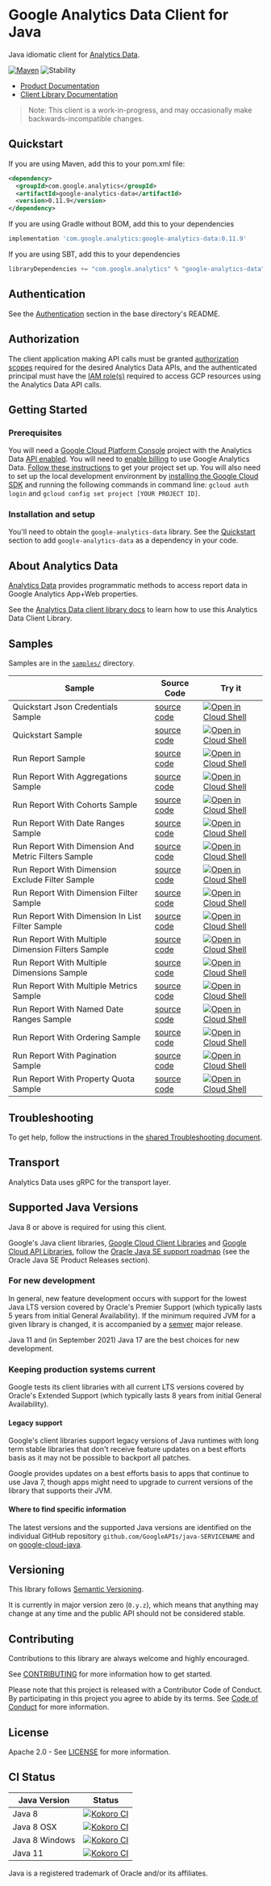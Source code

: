 # Google Analytics Data Client for Java

Java idiomatic client for [Analytics Data][product-docs].

[![Maven][maven-version-image]][maven-version-link]
![Stability][stability-image]

- [Product Documentation][product-docs]
- [Client Library Documentation][javadocs]

> Note: This client is a work-in-progress, and may occasionally
> make backwards-incompatible changes.


## Quickstart


If you are using Maven, add this to your pom.xml file:


```xml
<dependency>
  <groupId>com.google.analytics</groupId>
  <artifactId>google-analytics-data</artifactId>
  <version>0.11.9</version>
</dependency>
```

If you are using Gradle without BOM, add this to your dependencies

```Groovy
implementation 'com.google.analytics:google-analytics-data:0.11.9'
```

If you are using SBT, add this to your dependencies

```Scala
libraryDependencies += "com.google.analytics" % "google-analytics-data" % "0.11.9"
```

## Authentication

See the [Authentication][authentication] section in the base directory's README.

## Authorization

The client application making API calls must be granted [authorization scopes][auth-scopes] required for the desired Analytics Data APIs, and the authenticated principal must have the [IAM role(s)][predefined-iam-roles] required to access GCP resources using the Analytics Data API calls.

## Getting Started

### Prerequisites

You will need a [Google Cloud Platform Console][developer-console] project with the Analytics Data [API enabled][enable-api].
You will need to [enable billing][enable-billing] to use Google Analytics Data.
[Follow these instructions][create-project] to get your project set up. You will also need to set up the local development environment by
[installing the Google Cloud SDK][cloud-sdk] and running the following commands in command line:
`gcloud auth login` and `gcloud config set project [YOUR PROJECT ID]`.

### Installation and setup

You'll need to obtain the `google-analytics-data` library.  See the [Quickstart](#quickstart) section
to add `google-analytics-data` as a dependency in your code.

## About Analytics Data


[Analytics Data][product-docs] provides programmatic methods to access report data in Google Analytics App+Web properties.

See the [Analytics Data client library docs][javadocs] to learn how to
use this Analytics Data Client Library.





## Samples

Samples are in the [`samples/`](https://github.com/googleapis/java-analytics-data/tree/main/samples) directory.

| Sample                                              | Source Code                                                                                                                                                                       | Try it                                                                                                                                                                                                                                                                            |
|-----------------------------------------------------|-----------------------------------------------------------------------------------------------------------------------------------------------------------------------------------|-----------------------------------------------------------------------------------------------------------------------------------------------------------------------------------------------------------------------------------------------------------------------------------|
| Quickstart Json Credentials Sample                  | [source code](https://github.com/googleapis/java-analytics-data/blob/main/samples/snippets/src/main/java/com/example/analytics/QuickstartJsonCredentialsSample.java)              | [![Open in Cloud Shell][shell_img]](https://console.cloud.google.com/cloudshell/open?git_repo=https://github.com/googleapis/java-analytics-data&page=editor&open_in_editor=samples/snippets/src/main/java/com/example/analytics/QuickstartJsonCredentialsSample.java)             |
| Quickstart Sample                                   | [source code](https://github.com/googleapis/java-analytics-data/blob/main/samples/snippets/src/main/java/com/example/analytics/QuickstartSample.java)                             | [![Open in Cloud Shell][shell_img]](https://console.cloud.google.com/cloudshell/open?git_repo=https://github.com/googleapis/java-analytics-data&page=editor&open_in_editor=samples/snippets/src/main/java/com/example/analytics/QuickstartSample.java)                            |
| Run Report Sample                                   | [source code](https://github.com/googleapis/java-analytics-data/blob/main/samples/snippets/src/main/java/com/example/analytics/RunReportSample.java)                              | [![Open in Cloud Shell][shell_img]](https://console.cloud.google.com/cloudshell/open?git_repo=https://github.com/googleapis/java-analytics-data&page=editor&open_in_editor=samples/snippets/src/main/java/com/example/analytics/RunReportSample.java)                             |
| Run Report With Aggregations Sample                 | [source code](https://github.com/googleapis/java-analytics-data/blob/main/samples/snippets/src/main/java/com/example/analytics/RunReportWithAggregationsSample.java)              | [![Open in Cloud Shell][shell_img]](https://console.cloud.google.com/cloudshell/open?git_repo=https://github.com/googleapis/java-analytics-data&page=editor&open_in_editor=samples/snippets/src/main/java/com/example/analytics/RunReportWithAggregationsSample.java)             |
| Run Report With Cohorts Sample                      | [source code](https://github.com/googleapis/java-analytics-data/blob/main/samples/snippets/src/main/java/com/example/analytics/RunReportWithCohortsSample.java)                   | [![Open in Cloud Shell][shell_img]](https://console.cloud.google.com/cloudshell/open?git_repo=https://github.com/googleapis/java-analytics-data&page=editor&open_in_editor=samples/snippets/src/main/java/com/example/analytics/RunReportWithCohortsSample.java)                  |
| Run Report With Date Ranges Sample                  | [source code](https://github.com/googleapis/java-analytics-data/blob/main/samples/snippets/src/main/java/com/example/analytics/RunReportWithDateRangesSample.java)                | [![Open in Cloud Shell][shell_img]](https://console.cloud.google.com/cloudshell/open?git_repo=https://github.com/googleapis/java-analytics-data&page=editor&open_in_editor=samples/snippets/src/main/java/com/example/analytics/RunReportWithDateRangesSample.java)               |
| Run Report With Dimension And Metric Filters Sample | [source code](https://github.com/googleapis/java-analytics-data/blob/main/samples/snippets/src/main/java/com/example/analytics/RunReportWithDimensionAndMetricFiltersSample.java) | [![Open in Cloud Shell][shell_img]](https://console.cloud.google.com/cloudshell/open?git_repo=https://github.com/googleapis/java-analytics-data&page=editor&open_in_editor=samples/snippets/src/main/java/com/example/analytics/RunReportWithDimensionAndMetricsSample.java)      |
| Run Report With Dimension Exclude Filter Sample     | [source code](https://github.com/googleapis/java-analytics-data/blob/main/samples/snippets/src/main/java/com/example/analytics/RunReportWithDimensionExcludeFilterSample.java)    | [![Open in Cloud Shell][shell_img]](https://console.cloud.google.com/cloudshell/open?git_repo=https://github.com/googleapis/java-analytics-data&page=editor&open_in_editor=samples/snippets/src/main/java/com/example/analytics/RunReportWithDimensionExcludeFilterSample.java)   |
| Run Report With Dimension Filter Sample             | [source code](https://github.com/googleapis/java-analytics-data/blob/main/samples/snippets/src/main/java/com/example/analytics/RunReportWithDimensionFilterSample.java)           | [![Open in Cloud Shell][shell_img]](https://console.cloud.google.com/cloudshell/open?git_repo=https://github.com/googleapis/java-analytics-data&page=editor&open_in_editor=samples/snippets/src/main/java/com/example/analytics/RunReportWithDimensionFilterSample.java)          |
| Run Report With Dimension In List Filter Sample     | [source code](https://github.com/googleapis/java-analytics-data/blob/main/samples/snippets/src/main/java/com/example/analytics/RunReportWithDimensionInListFilterSample.java)     | [![Open in Cloud Shell][shell_img]](https://console.cloud.google.com/cloudshell/open?git_repo=https://github.com/googleapis/java-analytics-data&page=editor&open_in_editor=samples/snippets/src/main/java/com/example/analytics/RunReportWithDimensionInListFilterSample.java)    |
| Run Report With Multiple Dimension Filters Sample   | [source code](https://github.com/googleapis/java-analytics-data/blob/main/samples/snippets/src/main/java/com/example/analytics/RunReportWithMultipleDimensionFiltersSample.java)  | [![Open in Cloud Shell][shell_img]](https://console.cloud.google.com/cloudshell/open?git_repo=https://github.com/googleapis/java-analytics-data&page=editor&open_in_editor=samples/snippets/src/main/java/com/example/analytics/RunReportWithMultipleDimensionFiltersSample.java) |
| Run Report With Multiple Dimensions Sample          | [source code](https://github.com/googleapis/java-analytics-data/blob/main/samples/snippets/src/main/java/com/example/analytics/RunReportWithMultipleDimensionsSample.java)        | [![Open in Cloud Shell][shell_img]](https://console.cloud.google.com/cloudshell/open?git_repo=https://github.com/googleapis/java-analytics-data&page=editor&open_in_editor=samples/snippets/src/main/java/com/example/analytics/RunReportWithMultipleDimensionsSample.java)       |
| Run Report With Multiple Metrics Sample             | [source code](https://github.com/googleapis/java-analytics-data/blob/main/samples/snippets/src/main/java/com/example/analytics/RunReportWithMultipleMetricsSample.java)           | [![Open in Cloud Shell][shell_img]](https://console.cloud.google.com/cloudshell/open?git_repo=https://github.com/googleapis/java-analytics-data&page=editor&open_in_editor=samples/snippets/src/main/java/com/example/analytics/RunReportWithMultipleMetricsSample.java)          |
| Run Report With Named Date Ranges Sample            | [source code](https://github.com/googleapis/java-analytics-data/blob/main/samples/snippets/src/main/java/com/example/analytics/RunReportWithNamedDateRangesSample.java)           | [![Open in Cloud Shell][shell_img]](https://console.cloud.google.com/cloudshell/open?git_repo=https://github.com/googleapis/java-analytics-data&page=editor&open_in_editor=samples/snippets/src/main/java/com/example/analytics/RunReportWithNamedDateRangesSample.java)          |
| Run Report With Ordering Sample                     | [source code](https://github.com/googleapis/java-analytics-data/blob/main/samples/snippets/src/main/java/com/example/analytics/RunReportWithOrderingSample.java)                  | [![Open in Cloud Shell][shell_img]](https://console.cloud.google.com/cloudshell/open?git_repo=https://github.com/googleapis/java-analytics-data&page=editor&open_in_editor=samples/snippets/src/main/java/com/example/analytics/RunReportWithOrderingSample.java)                 |
| Run Report With Pagination Sample                   | [source code](https://github.com/googleapis/java-analytics-data/blob/main/samples/snippets/src/main/java/com/example/analytics/RunReportWithPaginationSample.java)                | [![Open in Cloud Shell][shell_img]](https://console.cloud.google.com/cloudshell/open?git_repo=https://github.com/googleapis/java-analytics-data&page=editor&open_in_editor=samples/snippets/src/main/java/com/example/analytics/RunReportWithPaginationSample.java)               |
| Run Report With Property Quota Sample               | [source code](https://github.com/googleapis/java-analytics-data/blob/main/samples/snippets/src/main/java/com/example/analytics/RunReportWithPropertyQuotaSample.java)             | [![Open in Cloud Shell][shell_img]](https://console.cloud.google.com/cloudshell/open?git_repo=https://github.com/googleapis/java-analytics-data&page=editor&open_in_editor=samples/snippets/src/main/java/com/example/analytics/RunReportWithPropertyQuotaSample.java)            |


## Troubleshooting

To get help, follow the instructions in the [shared Troubleshooting document][troubleshooting].

## Transport

Analytics Data uses gRPC for the transport layer.

## Supported Java Versions

Java 8 or above is required for using this client.

Google's Java client libraries,
[Google Cloud Client Libraries][cloudlibs]
and
[Google Cloud API Libraries][apilibs],
follow the
[Oracle Java SE support roadmap][oracle]
(see the Oracle Java SE Product Releases section).

### For new development

In general, new feature development occurs with support for the lowest Java
LTS version covered by  Oracle's Premier Support (which typically lasts 5 years
from initial General Availability). If the minimum required JVM for a given
library is changed, it is accompanied by a [semver][semver] major release.

Java 11 and (in September 2021) Java 17 are the best choices for new
development.

### Keeping production systems current

Google tests its client libraries with all current LTS versions covered by
Oracle's Extended Support (which typically lasts 8 years from initial
General Availability).

#### Legacy support

Google's client libraries support legacy versions of Java runtimes with long
term stable libraries that don't receive feature updates on a best efforts basis
as it may not be possible to backport all patches.

Google provides updates on a best efforts basis to apps that continue to use
Java 7, though apps might need to upgrade to current versions of the library
that supports their JVM.

#### Where to find specific information

The latest versions and the supported Java versions are identified on
the individual GitHub repository `github.com/GoogleAPIs/java-SERVICENAME`
and on [google-cloud-java][g-c-j].

## Versioning


This library follows [Semantic Versioning](http://semver.org/).


It is currently in major version zero (``0.y.z``), which means that anything may change at any time
and the public API should not be considered stable.


## Contributing


Contributions to this library are always welcome and highly encouraged.

See [CONTRIBUTING][contributing] for more information how to get started.

Please note that this project is released with a Contributor Code of Conduct. By participating in
this project you agree to abide by its terms. See [Code of Conduct][code-of-conduct] for more
information.


## License

Apache 2.0 - See [LICENSE][license] for more information.

## CI Status

Java Version | Status
------------ | ------
Java 8 | [![Kokoro CI][kokoro-badge-image-2]][kokoro-badge-link-2]
Java 8 OSX | [![Kokoro CI][kokoro-badge-image-3]][kokoro-badge-link-3]
Java 8 Windows | [![Kokoro CI][kokoro-badge-image-4]][kokoro-badge-link-4]
Java 11 | [![Kokoro CI][kokoro-badge-image-5]][kokoro-badge-link-5]

Java is a registered trademark of Oracle and/or its affiliates.

[product-docs]: https://developers.google.com/analytics/trusted-testing/analytics-data
[javadocs]: https://googleapis.dev/java/google-analytics-data/latest/index.html
[kokoro-badge-image-1]: http://storage.googleapis.com/cloud-devrel-public/java/badges/java-analytics-data/java7.svg
[kokoro-badge-link-1]: http://storage.googleapis.com/cloud-devrel-public/java/badges/java-analytics-data/java7.html
[kokoro-badge-image-2]: http://storage.googleapis.com/cloud-devrel-public/java/badges/java-analytics-data/java8.svg
[kokoro-badge-link-2]: http://storage.googleapis.com/cloud-devrel-public/java/badges/java-analytics-data/java8.html
[kokoro-badge-image-3]: http://storage.googleapis.com/cloud-devrel-public/java/badges/java-analytics-data/java8-osx.svg
[kokoro-badge-link-3]: http://storage.googleapis.com/cloud-devrel-public/java/badges/java-analytics-data/java8-osx.html
[kokoro-badge-image-4]: http://storage.googleapis.com/cloud-devrel-public/java/badges/java-analytics-data/java8-win.svg
[kokoro-badge-link-4]: http://storage.googleapis.com/cloud-devrel-public/java/badges/java-analytics-data/java8-win.html
[kokoro-badge-image-5]: http://storage.googleapis.com/cloud-devrel-public/java/badges/java-analytics-data/java11.svg
[kokoro-badge-link-5]: http://storage.googleapis.com/cloud-devrel-public/java/badges/java-analytics-data/java11.html
[stability-image]: https://img.shields.io/badge/stability-preview-yellow
[maven-version-image]: https://img.shields.io/maven-central/v/com.google.analytics/google-analytics-data.svg
[maven-version-link]: https://search.maven.org/search?q=g:com.google.analytics%20AND%20a:google-analytics-data&core=gav
[authentication]: https://github.com/googleapis/google-cloud-java#authentication
[auth-scopes]: https://developers.google.com/identity/protocols/oauth2/scopes
[predefined-iam-roles]: https://cloud.google.com/iam/docs/understanding-roles#predefined_roles
[iam-policy]: https://cloud.google.com/iam/docs/overview#cloud-iam-policy
[developer-console]: https://console.developers.google.com/
[create-project]: https://cloud.google.com/resource-manager/docs/creating-managing-projects
[cloud-sdk]: https://cloud.google.com/sdk/
[troubleshooting]: https://github.com/googleapis/google-cloud-common/blob/main/troubleshooting/readme.md#troubleshooting
[contributing]: https://github.com/googleapis/java-analytics-data/blob/main/CONTRIBUTING.md
[code-of-conduct]: https://github.com/googleapis/java-analytics-data/blob/main/CODE_OF_CONDUCT.md#contributor-code-of-conduct
[license]: https://github.com/googleapis/java-analytics-data/blob/main/LICENSE
[enable-billing]: https://cloud.google.com/apis/docs/getting-started#enabling_billing
[enable-api]: https://console.cloud.google.com/flows/enableapi?apiid=analytics-data.googleapis.com
[libraries-bom]: https://github.com/GoogleCloudPlatform/cloud-opensource-java/wiki/The-Google-Cloud-Platform-Libraries-BOM
[shell_img]: https://gstatic.com/cloudssh/images/open-btn.png

[semver]: https://semver.org/
[cloudlibs]: https://cloud.google.com/apis/docs/client-libraries-explained
[apilibs]: https://cloud.google.com/apis/docs/client-libraries-explained#google_api_client_libraries
[oracle]: https://www.oracle.com/java/technologies/java-se-support-roadmap.html
[g-c-j]: http://github.com/googleapis/google-cloud-java